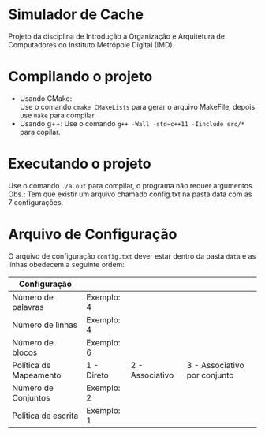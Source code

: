 # Simulador de Cache
Projeto da disciplina de Introdução a Organização e Arquitetura de Computadores do Instituto Metrópole Digital (IMD).
# Compilando o projeto
- Usando CMake:  
  Use o comando `cmake CMakeLists` para gerar o arquivo MakeFile, depois use `make` para compilar.
- Usando g++: 
  Use o comando `g++ -Wall -std=c++11 -Iinclude src/*` para copilar.
# Executando o projeto
Use o comando `./a.out` para compilar, o programa não requer argumentos.  
Obs.: Tem que existir um arquivo chamado config.txt na pasta data com as 7 configurações.

# Arquivo de Configuração
O arquivo de configuração `config.txt` dever estar dentro da pasta `data` e as linhas obedecem a seguinte ordem:

| Configuração            |||                                                                 |
| ----------------------- | ---------------- | --------------- | ---------------------------- |
| Número de palavras      | Exemplo: 4       |
| Número de linhas        | Exemplo: 4       |
| Número de blocos        | Exemplo: 6       |
| Política de Mapeamento  | 1 - Direto       | 2 - Associativo | 3 - Associativo por conjunto |
| Número de Conjuntos     | Exemplo: 2       |
| Política de escrita     | Exemplo: 1       |
